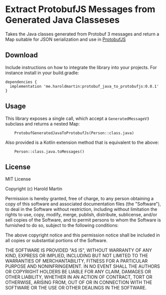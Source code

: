 # Extract ProtobufJS Messages from Generated Java Classeses

Takes the Java classes generated from Protobuf 3 messages and return a Map suitable for JSON serialization and use in [ProtobufJS](https://github.com/protobufjs/protobuf.js)

## Download

Include instructions on how to integrate the library into your projects. For instance install in your build.gradle:

```
dependencies {
  implementation 'me.haroldmartin:protobuf_java_to_protobufjs:0.0.1'
}
```

## Usage

This library exposes a single call, which accept a `GeneratedMessageV3` subclass and returns a nested Map:

```
    ProtobufGeneratedJavaToProtobufJs(Person::class.java)
```

Also provided is a Kotlin extension method that is equivalent to the above:

```
    Person::class.java.toMessages()
```


## License

MIT License

Copyright (c) Harold Martin

Permission is hereby granted, free of charge, to any person obtaining a copy
of this software and associated documentation files (the "Software"), to deal
in the Software without restriction, including without limitation the rights
to use, copy, modify, merge, publish, distribute, sublicense, and/or sell
copies of the Software, and to permit persons to whom the Software is
furnished to do so, subject to the following conditions:

The above copyright notice and this permission notice shall be included in all
copies or substantial portions of the Software.

THE SOFTWARE IS PROVIDED "AS IS", WITHOUT WARRANTY OF ANY KIND, EXPRESS OR
IMPLIED, INCLUDING BUT NOT LIMITED TO THE WARRANTIES OF MERCHANTABILITY,
FITNESS FOR A PARTICULAR PURPOSE AND NONINFRINGEMENT. IN NO EVENT SHALL THE
AUTHORS OR COPYRIGHT HOLDERS BE LIABLE FOR ANY CLAIM, DAMAGES OR OTHER
LIABILITY, WHETHER IN AN ACTION OF CONTRACT, TORT OR OTHERWISE, ARISING FROM,
OUT OF OR IN CONNECTION WITH THE SOFTWARE OR THE USE OR OTHER DEALINGS IN THE
SOFTWARE.
